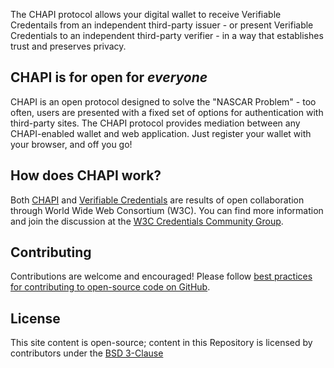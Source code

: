 The CHAPI protocol allows your digital wallet to receive Verifiable Credentails from an independent third-party issuer - or present Verifiable Credentials to an independent third-party verifier - in a way that establishes trust and preserves privacy.
## CHAPI is for open for _everyone_
CHAPI is an open protocol designed to solve the "NASCAR Problem" - too often, users are presented with a fixed set of options for authentication with third-party sites.  The CHAPI protocol provides mediation between any CHAPI-enabled wallet and web application.  Just register your wallet with your browser, and off you go!

## How does CHAPI work?
Both [CHAPI](https://w3c-ccg.github.io/credential-handler-api/) and [Verifiable Credentials](https://www.w3.org/TR/vc-data-model/) are results of open collaboration through World Wide Web Consortium (W3C).  You can find more information and join the discussion at the [W3C Credentials Community Group](https://www.w3.org/community/credentials/).

## Contributing
Contributions are welcome and encouraged!  Please follow [best practices for contributing to open-source code on GitHub](https://docs.github.com/en/get-started/exploring-projects-on-github/finding-ways-to-contribute-to-open-source-on-github).

## License
This site content is open-source; content in this Repository is licensed by contributors under the [BSD 3-Clause](license)
